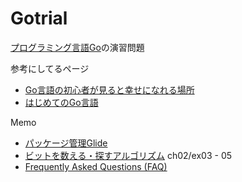 # Gotrial
[プログラミング言語Go](https://www.amazon.co.jp/プログラミング言語Go-ADDISON-WESLEY-PROFESSIONAL-COMPUTING-Donovan/dp/4621300253/ref=sr_1_1?ie=UTF8&qid=1490101535&sr=8-1&keywords=プログラミング言語Go)の演習問題

参考にしてるページ
- [Go言語の初心者が見ると幸せになれる場所](http://qiita.com/tenntenn/items/0e33a4959250d1a55045)
- [はじめてのGo言語](http://cuto.unirita.co.jp/gostudy/)

Memo
- [パッケージ管理Glide](http://qiita.com/tienlen/items/8e192e68d6b18bec3b4a)
- [ビットを数える・探すアルゴリズム](http://www.nminoru.jp/~nminoru/programming/bitcount.html) ch02/ex03 - 05
- [Frequently Asked Questions (FAQ)](https://golang.org/doc/faq#conversions)